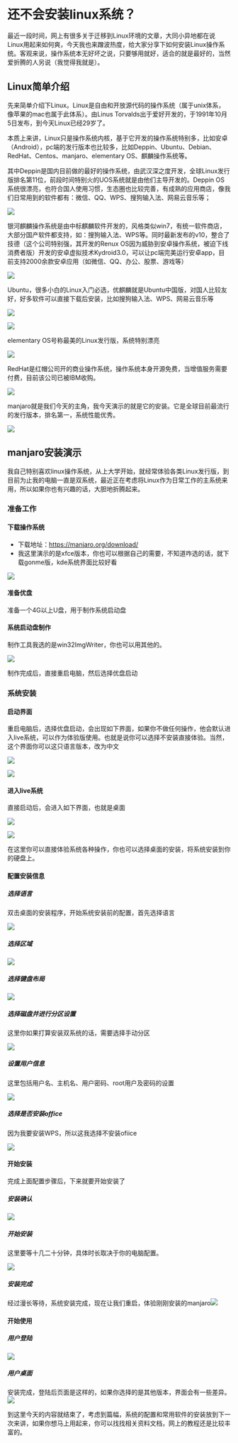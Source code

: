 # 还不会安装linux系统？

最近一段时间，网上有很多关于迁移到Linux环境的文章，大同小异地都在说Linux用起来如何爽，今天我也来蹭波热度，给大家分享下如何安装Linux操作系统。客观来说，操作系统本无好坏之说，只要够用就好，适合的就是最好的，当然爱折腾的人另说（我觉得我就是）。

## Linux简单介绍

先来简单介绍下Linux。Linux是自由和开放源代码的操作系统（属于unix体系，像苹果的mac也属于此体系）。由Linus Torvalds出于爱好开发的，于1991年10月5日发布，到今天Linux已经29岁了。

本质上来讲，Linux只是操作系统内核，基于它开发的操作系统特别多，比如安卓（Android），pc端的发行版本也比较多，比如Deppin、Ubuntu、Debian、RedHat、Centos、manjaro、elementary OS、麒麟操作系统等。

其中Deppin是国内目前做的最好的操作系统，由武汉深之度开发，全球Linux发行版排名第11位，前段时间特别火的UOS系统就是由他们主导开发的。Deppin OS系统很漂亮，也符合国人使用习惯，生态圈也比较完善，有成熟的应用商店，像我们日常用到的软件都有：微信、QQ、WPS、搜狗输入法、网易云音乐等；

![](https://syske-pic-bed.oss-cn-hangzhou.aliyuncs.com/imgs/images/20200829102320.png)

银河麒麟操作系统是由中标麒麟软件开发的，风格类似win7，有统一软件商店，大部分国产软件都支持，如：搜狗输入法、WPS等。同时最新发布的v10，整合了技德（这个公司特别强，其开发的Renux OS因为威胁到安卓操作系统，被迫下线消费者版）开发的安卓虚拟技术Kydroid3.0，可以让pc端完美运行安卓app，目前支持2000余款安卓应用（如微信、QQ、办公、股票、游戏等）

![](https://syske-pic-bed.oss-cn-hangzhou.aliyuncs.com/imgs/images/20200829101820.png)

Ubuntu，很多小白的Linux入门必选，优麒麟就是Ubuntu中国版，对国人比较友好，好多软件可以直接下载后安装，比如搜狗输入法、WPS、网易云音乐等

![](https://syske-pic-bed.oss-cn-hangzhou.aliyuncs.com/imgs/images/c404705c-video-youtube.jpg)

![](https://syske-pic-bed.oss-cn-hangzhou.aliyuncs.com/imgs/images/qilin-4k.png)

elementary OS号称最美的Linux发行版，系统特别漂亮

![](https://syske-pic-bed.oss-cn-hangzhou.aliyuncs.com/imgs/images/desktop.jpg)

RedHat是红帽公司开的商业操作系统，操作系统本身开源免费，当增值服务需要付费，目前该公司已被IBM收购。

![](https://syske-pic-bed.oss-cn-hangzhou.aliyuncs.com/imgs/images/20200829101940.png)

manjaro就是我们今天的主角，我今天演示的就是它的安装。它是全球目前最流行的发行版本，排名第一，系统性能优秀。

![](https://syske-pic-bed.oss-cn-hangzhou.aliyuncs.com/imgs/images/13.png)

## manjaro安装演示

我自己特别喜欢linux操作系统，从上大学开始，就经常体验各类Linux发行版，到目前为止我的电脑一直是双系统，最近正在考虑将Linux作为日常工作的主系统来用，所以如果你也有兴趣的话，大胆地折腾起来。

### 准备工作

#### 下载操作系统

- 下载地址：https://manjaro.org/download/
- 我这里演示的是xfce版本，你也可以根据自己的需要，不知道咋选的话，就下载gonme版，kde系统界面比较好看

![](https://syske-pic-bed.oss-cn-hangzhou.aliyuncs.com/imgs/images/20200829102713.png)

#### 准备优盘

准备一个4G以上U盘，用于制作系统启动盘

#### 系统启动盘制作

制作工具我选的是win32ImgWriter，你也可以用其他的。

![](https://syske-pic-bed.oss-cn-hangzhou.aliyuncs.com/imgs/images/20200829103239.png)

制作完成后，直接重启电脑，然后选择优盘启动

### 系统安装

#### 启动界面

重启电脑后，选择优盘启动，会出现如下界面，如果你不做任何操作，他会默认进入live系统，可以作为体验版使用。也就是说你可以选择不安装直接体验。当然，这个界面你可以这只语言版本，改为中文

![](https://syske-pic-bed.oss-cn-hangzhou.aliyuncs.com/imgs/images/1.png)

![](https://syske-pic-bed.oss-cn-hangzhou.aliyuncs.com/imgs/images/2.png)

#### 进入live系统

直接启动后，会进入如下界面，也就是桌面

![](https://syske-pic-bed.oss-cn-hangzhou.aliyuncs.com/imgs/images/3.png)

![](https://syske-pic-bed.oss-cn-hangzhou.aliyuncs.com/imgs/images/4.png)

在这里你可以直接体验系统各种操作，你也可以选择桌面的安装，将系统安装到你的硬盘上。

#### 配置安装信息

##### 选择语言

双击桌面的安装程序，开始系统安装前的配置，首先选择语言

![](https://syske-pic-bed.oss-cn-hangzhou.aliyuncs.com/imgs/images/5.png)



##### 选择区域

![](https://syske-pic-bed.oss-cn-hangzhou.aliyuncs.com/imgs/images/6.png)



##### 选择键盘布局

![](https://syske-pic-bed.oss-cn-hangzhou.aliyuncs.com/imgs/images/7.png)



##### 选择磁盘并进行分区设置

这里你如果打算安装双系统的话，需要选择手动分区

![](https://syske-pic-bed.oss-cn-hangzhou.aliyuncs.com/imgs/images/8323.png)



##### 设置用户信息

这里包括用户名、主机名、用户密码、root用户及密码的设置

![](https://syske-pic-bed.oss-cn-hangzhou.aliyuncs.com/imgs/images/9.png)



##### 选择是否安装office

因为我要安装WPS，所以这我选择不安装ofiice

![](https://syske-pic-bed.oss-cn-hangzhou.aliyuncs.com/imgs/images/10.png)



#### 开始安装

完成上面配置步骤后，下来就要开始安装了

##### 安装确认

![](https://syske-pic-bed.oss-cn-hangzhou.aliyuncs.com/imgs/images/11.png)



##### 开始安装

这里要等十几二十分钟，具体时长取决于你的电脑配置。

![](https://syske-pic-bed.oss-cn-hangzhou.aliyuncs.com/imgs/images/12.png)



##### 安装完成

经过漫长等待，系统安装完成，现在让我们重启，体验刚刚安装的manjaro![](https://syske-pic-bed.oss-cn-hangzhou.aliyuncs.com/imgs/images/14.png)

#### 开始使用

##### 用户登陆

![](https://syske-pic-bed.oss-cn-hangzhou.aliyuncs.com/imgs/images/15.png)



##### 用户桌面

安装完成，登陆后页面是这样的，如果你选择的是其他版本，界面会有一些差异。![](https://syske-pic-bed.oss-cn-hangzhou.aliyuncs.com/imgs/images/16.png)



到这里今天的内容就结束了，考虑到篇幅，系统的配置和常用软件的安装放到下一次来讲，如果你想马上用起来，你可以找找相关资料文档，网上的教程还是比较丰富的。

